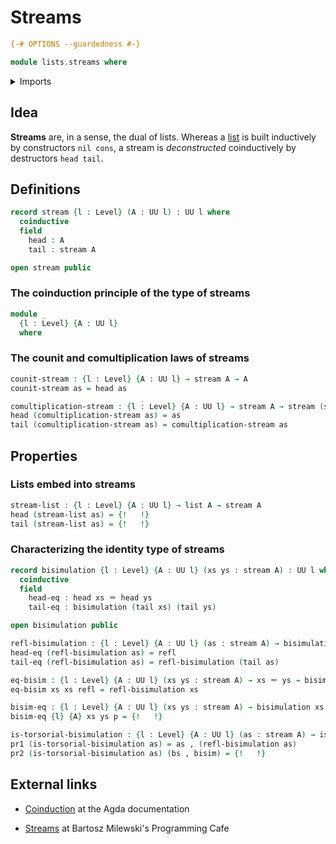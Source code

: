 # Streams

```agda
{-# OPTIONS --guardedness #-}

module lists.streams where
```

<details><summary>Imports</summary>

```agda
open import foundation.dependent-pair-types
open import foundation.identity-types
open import foundation.torsorial-type-families
open import foundation.universe-levels

open import foundation-core.equivalences

open import lists.lists
```

</details>

## Idea

**Streams** are, in a sense, the dual of lists. Whereas a [list](lists.lists.md)
is built inductively by constructors `nil cons`, a stream is _deconstructed_
coinductively by destructors `head tail`.

## Definitions

```agda
record stream {l : Level} (A : UU l) : UU l where
  coinductive
  field
    head : A
    tail : stream A

open stream public
```

### The coinduction principle of the type of streams

```agda
module _
  {l : Level} {A : UU l}
  where
```

### The counit and comultiplication laws of streams

```agda
counit-stream : {l : Level} {A : UU l} → stream A → A
counit-stream as = head as

comultiplication-stream : {l : Level} {A : UU l} → stream A → stream (stream A)
head (comultiplication-stream as) = as
tail (comultiplication-stream as) = comultiplication-stream as
```

## Properties

### Lists embed into streams

```agda
stream-list : {l : Level} {A : UU l} → list A → stream A
head (stream-list as) = {!   !}
tail (stream-list as) = {!   !}
```

### Characterizing the identity type of streams

```agda
record bisimulation {l : Level} {A : UU l} (xs ys : stream A) : UU l where
  coinductive
  field
    head-eq : head xs ＝ head ys
    tail-eq : bisimulation (tail xs) (tail ys)

open bisimulation public

refl-bisimulation : {l : Level} {A : UU l} (as : stream A) → bisimulation as as
head-eq (refl-bisimulation as) = refl
tail-eq (refl-bisimulation as) = refl-bisimulation (tail as)

eq-bisim : {l : Level} {A : UU l} (xs ys : stream A) → xs ＝ ys → bisimulation xs ys
eq-bisim xs xs refl = refl-bisimulation xs

bisim-eq : {l : Level} {A : UU l} (xs ys : stream A) → bisimulation xs ys → xs ＝ ys
bisim-eq {l} {A} xs ys p = {!   !}

is-torsorial-bisimulation : {l : Level} {A : UU l} (as : stream A) → is-torsorial (bisimulation as)
pr1 (is-torsorial-bisimulation as) = as , (refl-bisimulation as)
pr2 (is-torsorial-bisimulation as) (bs , bisim) = {!   !}
```

## External links

- [Coinduction](https://agda.readthedocs.io/en/latest/language/coinduction.html)
  at the Agda documentation

- [Streams](https://bartoszmilewski.com/2017/01/02/comonads/) at Bartosz
  Milewski's Programming Cafe
